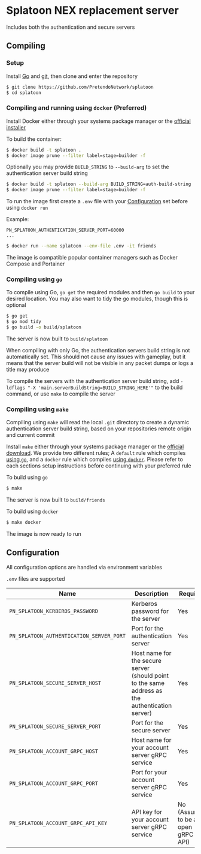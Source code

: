 # Splatoon NEX replacement server
Includes both the authentication and secure servers

## Compiling

### Setup
Install [Go](https://go.dev/doc/install) and [git](https://git-scm.com/downloads), then clone and enter the repository

```bash
$ git clone https://github.com/PretendoNetwork/splatoon
$ cd splatoon
```

### Compiling and running using `docker` (Preferred)
Install Docker either through your systems package manager or the [official installer](https://docs.docker.com/get-docker/)

To build the container:

```bash
$ docker build -t splatoon .
$ docker image prune --filter label=stage=builder -f
```
Optionally you may provide `BUILD_STRING` to `--build-arg` to set the authentication server build string

```bash
$ docker build -t splatoon --build-arg BUILD_STRING=auth-build-string .
$ docker image prune --filter label=stage=builder -f
```
To run the image first create a `.env` file with your [Configuration](#configuration) set before using `docker run`

Example:
```
PN_SPLATOON_AUTHENTICATION_SERVER_PORT=60000
...
```

```bash
$ docker run --name splatoon --env-file .env -it friends
```

The image is compatible popular container managers such as Docker Compose and Portainer

### Compiling using `go`
To compile using Go, `go get` the required modules and then `go build` to your desired location. You may also want to tidy the go modules, though this is optional

```bash
$ go get 
$ go mod tidy
$ go build -o build/splatoon
```

The server is now built to `build/splatoon`

When compiling with only Go, the authentication servers build string is not automatically set. This should not cause any issues with gameplay, but it means that the server build will not be visible in any packet dumps or logs a title may produce

To compile the servers with the authentication server build string, add `-ldflags "-X 'main.serverBuildString=BUILD_STRING_HERE'"` to the build command, or use `make` to compile the server

### Compiling using `make`
Compiling using `make` will read the local `.git` directory to create a dynamic authentication server build string, based on your repositories remote origin and current commit

Install `make` either through your systems package manager or the [official download](https://www.gnu.org/software/make/). We provide two different rules; A `default` rule which compiles [using `go`](#compiling-using-go), and a `docker` rule which compiles [using `docker`](#compiling-and-running-using-docker-preferred). Please refer to each sections setup instructions before continuing with your preferred rule

To build using `go`

```bash
$ make
```

The server is now built to `build/friends`

To build using `docker`

```bash
$ make docker
```

The image is now ready to run

## Configuration
All configuration options are handled via environment variables

`.env` files are supported

| Name                                        | Description                                                                                                            | Required                            |
|---------------------------------------------|------------------------------------------------------------------------------------------------------------------------|-------------------------------------|
| `PN_SPLATOON_KERBEROS_PASSWORD`             | Kerberos password for the server                                                                                       | Yes                                 |
| `PN_SPLATOON_AUTHENTICATION_SERVER_PORT`    | Port for the authentication server                                                                                     | Yes                                 |
| `PN_SPLATOON_SECURE_SERVER_HOST`            | Host name for the secure server (should point to the same address as the authentication server)                        | Yes                                 |
| `PN_SPLATOON_SECURE_SERVER_PORT`            | Port for the secure server                                                                                             | Yes                                 |
| `PN_SPLATOON_ACCOUNT_GRPC_HOST`             | Host name for your account server gRPC service                                                                         | Yes                                 |
| `PN_SPLATOON_ACCOUNT_GRPC_PORT`             | Port for your account server gRPC service                                                                              | Yes                                 |
| `PN_SPLATOON_ACCOUNT_GRPC_API_KEY`          | API key for your account server gRPC service                                                                           | No (Assumed to be an open gRPC API) |
